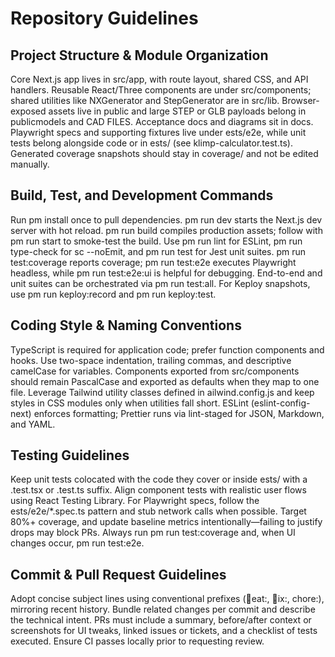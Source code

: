 ﻿# Repository Guidelines

## Project Structure & Module Organization
Core Next.js app lives in src/app, with route layout, shared CSS, and API handlers. Reusable React/Three components are under src/components; shared utilities like NXGenerator and StepGenerator are in src/lib. Browser-exposed assets live in public and large STEP or GLB payloads belong in publicmodels and CAD FILES. Acceptance docs and diagrams sit in docs. Playwright specs and supporting fixtures live under 	ests/e2e, while unit tests belong alongside code or in 	ests/ (see klimp-calculator.test.ts). Generated coverage snapshots should stay in coverage/ and not be edited manually.

## Build, Test, and Development Commands
Run 
pm install once to pull dependencies. 
pm run dev starts the Next.js dev server with hot reload. 
pm run build compiles production assets; follow with 
pm run start to smoke-test the build. Use 
pm run lint for ESLint, 
pm run type-check for 	sc --noEmit, and 
pm run test for Jest unit suites. 
pm run test:coverage reports coverage; 
pm run test:e2e executes Playwright headless, while 
pm run test:e2e:ui is helpful for debugging. End-to-end and unit suites can be orchestrated via 
pm run test:all. For Keploy snapshots, use 
pm run keploy:record and 
pm run keploy:test.

## Coding Style & Naming Conventions
TypeScript is required for application code; prefer function components and hooks. Use two-space indentation, trailing commas, and descriptive camelCase for variables. Components exported from src/components should remain PascalCase and exported as defaults when they map to one file. Leverage Tailwind utility classes defined in 	ailwind.config.js and keep styles in CSS modules only when utilities fall short. ESLint (eslint-config-next) enforces formatting; Prettier runs via lint-staged for JSON, Markdown, and YAML.

## Testing Guidelines
Keep unit tests colocated with the code they cover or inside 	ests/ with a .test.tsx or .test.ts suffix. Align component tests with realistic user flows using React Testing Library. For Playwright specs, follow the 	ests/e2e/*.spec.ts pattern and stub network calls when possible. Target 80%+ coverage, and update baseline metrics intentionally—failing to justify drops may block PRs. Always run 
pm run test:coverage and, when UI changes occur, 
pm run test:e2e.

## Commit & Pull Request Guidelines
Adopt concise subject lines using conventional prefixes (eat:, ix:, chore:), mirroring recent history. Bundle related changes per commit and describe the technical intent. PRs must include a summary, before/after context or screenshots for UI tweaks, linked issues or tickets, and a checklist of tests executed. Ensure CI passes locally prior to requesting review.
